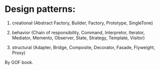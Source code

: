 # Design patterns:

1. creational
(Abstract Factory,
Builder,
Factory,
Prototype,
SingleTone)

2. behavior
(Chain of responsibility,
Command,
Interpretor,
Iterator,
Mediator,
Memento,
Observer,
State,
Strategy,
Template,
Visitor)
3. structural
(Adapter,
Bridge,
Composite,
Decorator,
Fasade,
Flyweight,
Proxy)

By GOF book.